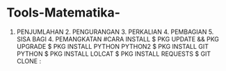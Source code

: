 # Tools-Matematika-
1. PENJUMLAHAN 2. PENGURANGAN 3. PERKALIAN 4. PEMBAGIAN 5. SISA BAGI 4. PEMANGKATAN #CARA INSTALL $ PKG UPDATE &amp;&amp; PKG UPGRADE $ PKG INSTALL PYTHON PYTHON2 $ PKG INSTALL GIT PYTHON $ PKG INSTALL LOLCAT $ PKG INSTALL REQUESTS $ GIT CLONE :  
